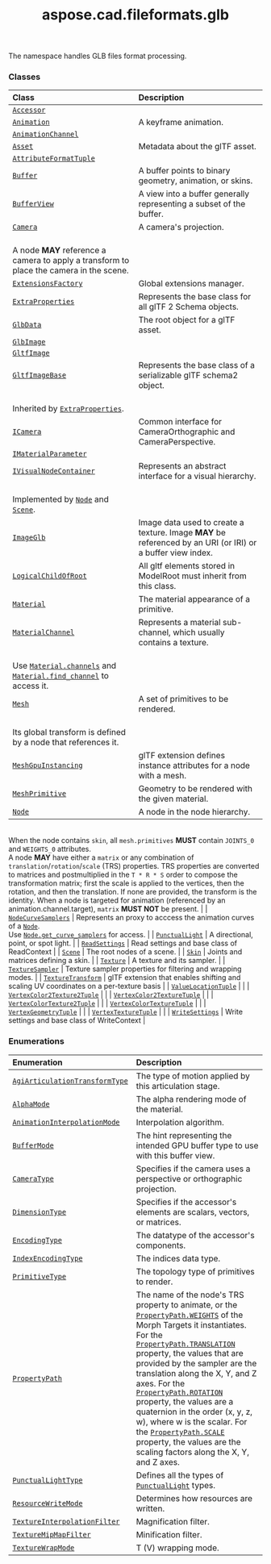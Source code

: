 ﻿---
title: aspose.cad.fileformats.glb
second_title: Aspose.CAD for Python via .NET API References
description: 
type: docs
weight: 10
url: /python-net/aspose.cad.fileformats.glb/
is_root: false
---

The namespace handles GLB files format processing.

### Classes
| Class | Description |
| :- | :- |
| [`Accessor`](/cad/python-net/aspose.cad.fileformats.glb/accessor) |  |
| [`Animation`](/cad/python-net/aspose.cad.fileformats.glb/animation) | A keyframe animation. |
| [`AnimationChannel`](/cad/python-net/aspose.cad.fileformats.glb/animationchannel) |  |
| [`Asset`](/cad/python-net/aspose.cad.fileformats.glb/asset) | Metadata about the glTF asset. |
| [`AttributeFormatTuple`](/cad/python-net/aspose.cad.fileformats.glb/attributeformattuple) |  |
| [`Buffer`](/cad/python-net/aspose.cad.fileformats.glb/buffer) | A buffer points to binary geometry, animation, or skins. |
| [`BufferView`](/cad/python-net/aspose.cad.fileformats.glb/bufferview) | A view into a buffer generally representing a subset of the buffer. |
| [`Camera`](/cad/python-net/aspose.cad.fileformats.glb/camera) | A camera's projection.<br/>A node **MAY** reference a camera to apply a transform to place the camera in the scene. |
| [`ExtensionsFactory`](/cad/python-net/aspose.cad.fileformats.glb/extensionsfactory) | Global extensions manager. |
| [`ExtraProperties`](/cad/python-net/aspose.cad.fileformats.glb/extraproperties) | Represents the base class for all glTF 2 Schema objects. |
| [`GlbData`](/cad/python-net/aspose.cad.fileformats.glb/glbdata) | The root object for a glTF asset. |
| [`GlbImage`](/cad/python-net/aspose.cad.fileformats.glb/glbimage) |  |
| [`GltfImage`](/cad/python-net/aspose.cad.fileformats.glb/gltfimage) |  |
| [`GltfImageBase`](/cad/python-net/aspose.cad.fileformats.glb/gltfimagebase) | Represents the base class of a serializable glTF schema2 object.<br/>Inherited by [`ExtraProperties`](/cad/python-net/aspose.cad.fileformats.glb/extraproperties). |
| [`ICamera`](/cad/python-net/aspose.cad.fileformats.glb/icamera) | Common interface for CameraOrthographic and CameraPerspective. |
| [`IMaterialParameter`](/cad/python-net/aspose.cad.fileformats.glb/imaterialparameter) |  |
| [`IVisualNodeContainer`](/cad/python-net/aspose.cad.fileformats.glb/ivisualnodecontainer) | Represents an abstract interface for a visual hierarchy.<br/>Implemented by [`Node`](/cad/python-net/aspose.cad.fileformats.glb/node) and [`Scene`](/cad/python-net/aspose.cad.fileformats.glb/scene). |
| [`ImageGlb`](/cad/python-net/aspose.cad.fileformats.glb/imageglb) | Image data used to create a texture. Image **MAY** be referenced by an URI (or IRI) or a buffer view index. |
| [`LogicalChildOfRoot`](/cad/python-net/aspose.cad.fileformats.glb/logicalchildofroot) | All gltf elements stored in ModelRoot must inherit from this class. |
| [`Material`](/cad/python-net/aspose.cad.fileformats.glb/material) | The material appearance of a primitive. |
| [`MaterialChannel`](/cad/python-net/aspose.cad.fileformats.glb/materialchannel) | Represents a material sub-channel, which usually contains a texture.<br/><br/>Use [`Material.channels`](/cad/python-net/aspose.cad.fileformats.glb/material#channels) and [`Material.find_channel`](/cad/python-net/aspose.cad.fileformats.glb/material/find_channel) to access it. |
| [`Mesh`](/cad/python-net/aspose.cad.fileformats.glb/mesh) | A set of primitives to be rendered.<br/>Its global transform is defined by a node that references it. |
| [`MeshGpuInstancing`](/cad/python-net/aspose.cad.fileformats.glb/meshgpuinstancing) | glTF extension defines instance attributes for a node with a mesh. |
| [`MeshPrimitive`](/cad/python-net/aspose.cad.fileformats.glb/meshprimitive) | Geometry to be rendered with the given material. |
| [`Node`](/cad/python-net/aspose.cad.fileformats.glb/node) | A node in the node hierarchy.<br/>When the node contains `skin`, all `mesh.primitives` **MUST** contain `JOINTS_0` and `WEIGHTS_0` attributes.<br/>A node **MAY** have either a `matrix` or any combination of `translation`/`rotation`/`scale` (TRS) properties. TRS properties are converted to matrices and postmultiplied in the `T * R * S` order to compose the transformation matrix; first the scale is applied to the vertices, then the rotation, and then the translation. If none are provided, the transform is the identity. When a node is targeted for animation (referenced by an animation.channel.target), `matrix` **MUST NOT** be present. |
| [`NodeCurveSamplers`](/cad/python-net/aspose.cad.fileformats.glb/nodecurvesamplers) | Represents an proxy to acccess the animation curves of a [`Node`](/cad/python-net/aspose.cad.fileformats.glb/node).<br/>Use [`Node.get_curve_samplers`](/cad/python-net/aspose.cad.fileformats.glb/node/get_curve_samplers) for access. |
| [`PunctualLight`](/cad/python-net/aspose.cad.fileformats.glb/punctuallight) | A directional, point, or spot light. |
| [`ReadSettings`](/cad/python-net/aspose.cad.fileformats.glb/readsettings) | Read settings and base class of ReadContext |
| [`Scene`](/cad/python-net/aspose.cad.fileformats.glb/scene) | The root nodes of a scene. |
| [`Skin`](/cad/python-net/aspose.cad.fileformats.glb/skin) | Joints and matrices defining a skin. |
| [`Texture`](/cad/python-net/aspose.cad.fileformats.glb/texture) | A texture and its sampler. |
| [`TextureSampler`](/cad/python-net/aspose.cad.fileformats.glb/texturesampler) | Texture sampler properties for filtering and wrapping modes. |
| [`TextureTransform`](/cad/python-net/aspose.cad.fileformats.glb/texturetransform) | glTF extension that enables shifting and scaling UV coordinates on a per-texture basis |
| [`ValueLocationTuple`](/cad/python-net/aspose.cad.fileformats.glb/valuelocationtuple) |  |
| [`VertexColor2Texture2Tuple`](/cad/python-net/aspose.cad.fileformats.glb/vertexcolor2texture2tuple) |  |
| [`VertexColor2TextureTuple`](/cad/python-net/aspose.cad.fileformats.glb/vertexcolor2texturetuple) |  |
| [`VertexColorTexture2Tuple`](/cad/python-net/aspose.cad.fileformats.glb/vertexcolortexture2tuple) |  |
| [`VertexColorTextureTuple`](/cad/python-net/aspose.cad.fileformats.glb/vertexcolortexturetuple) |  |
| [`VertexGeometryTuple`](/cad/python-net/aspose.cad.fileformats.glb/vertexgeometrytuple) |  |
| [`VertexTextureTuple`](/cad/python-net/aspose.cad.fileformats.glb/vertextexturetuple) |  |
| [`WriteSettings`](/cad/python-net/aspose.cad.fileformats.glb/writesettings) | Write settings and base class of WriteContext |


### Enumerations
| Enumeration | Description |
| :- | :- |
| [`AgiArticulationTransformType`](/cad/python-net/aspose.cad.fileformats.glb/agiarticulationtransformtype) | The type of motion applied by this articulation stage. |
| [`AlphaMode`](/cad/python-net/aspose.cad.fileformats.glb/alphamode) | The alpha rendering mode of the material. |
| [`AnimationInterpolationMode`](/cad/python-net/aspose.cad.fileformats.glb/animationinterpolationmode) | Interpolation algorithm. |
| [`BufferMode`](/cad/python-net/aspose.cad.fileformats.glb/buffermode) | The hint representing the intended GPU buffer type to use with this buffer view. |
| [`CameraType`](/cad/python-net/aspose.cad.fileformats.glb/cameratype) | Specifies if the camera uses a perspective or orthographic projection. |
| [`DimensionType`](/cad/python-net/aspose.cad.fileformats.glb/dimensiontype) | Specifies if the accessor's elements are scalars, vectors, or matrices. |
| [`EncodingType`](/cad/python-net/aspose.cad.fileformats.glb/encodingtype) | The datatype of the accessor's components. |
| [`IndexEncodingType`](/cad/python-net/aspose.cad.fileformats.glb/indexencodingtype) | The indices data type. |
| [`PrimitiveType`](/cad/python-net/aspose.cad.fileformats.glb/primitivetype) | The topology type of primitives to render. |
| [`PropertyPath`](/cad/python-net/aspose.cad.fileformats.glb/propertypath) | The name of the node's TRS property to animate, or the [`PropertyPath.WEIGHTS`](/cad/python-net/aspose.cad.fileformats.glb/propertypath#WEIGHTS) of the Morph Targets it instantiates. For the [`PropertyPath.TRANSLATION`](/cad/python-net/aspose.cad.fileformats.glb/propertypath#TRANSLATION) property, the values that are provided by the sampler are the translation along the X, Y, and Z axes. For the [`PropertyPath.ROTATION`](/cad/python-net/aspose.cad.fileformats.glb/propertypath#ROTATION) property, the values are a quaternion in the order (x, y, z, w), where w is the scalar. For the [`PropertyPath.SCALE`](/cad/python-net/aspose.cad.fileformats.glb/propertypath#SCALE) property, the values are the scaling factors along the X, Y, and Z axes. |
| [`PunctualLightType`](/cad/python-net/aspose.cad.fileformats.glb/punctuallighttype) | Defines all the types of [`PunctualLight`](/cad/python-net/aspose.cad.fileformats.glb/punctuallight) types. |
| [`ResourceWriteMode`](/cad/python-net/aspose.cad.fileformats.glb/resourcewritemode) | Determines how resources are written. |
| [`TextureInterpolationFilter`](/cad/python-net/aspose.cad.fileformats.glb/textureinterpolationfilter) | Magnification filter. |
| [`TextureMipMapFilter`](/cad/python-net/aspose.cad.fileformats.glb/texturemipmapfilter) | Minification filter. |
| [`TextureWrapMode`](/cad/python-net/aspose.cad.fileformats.glb/texturewrapmode) | T (V) wrapping mode. |


